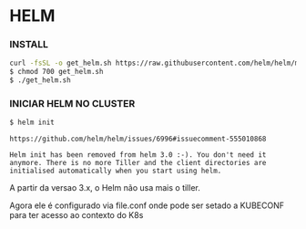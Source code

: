 # HELM

### INSTALL 

```bash
curl -fsSL -o get_helm.sh https://raw.githubusercontent.com/helm/helm/main/scripts/get-helm-3
$ chmod 700 get_helm.sh
$ ./get_helm.sh
```


### INICIAR HELM NO CLUSTER

```bash
$ helm init
```

    https://github.com/helm/helm/issues/6996#issuecomment-555010868

    Helm init has been removed from helm 3.0 :-). You don't need it anymore. There is no more Tiller and the client directories are initialised automatically when you start using helm.

A partir da versao 3.x, o Helm não usa mais o tiller. 

Agora ele é configurado via file.conf onde pode ser setado a KUBECONF para ter acesso ao contexto do K8s
